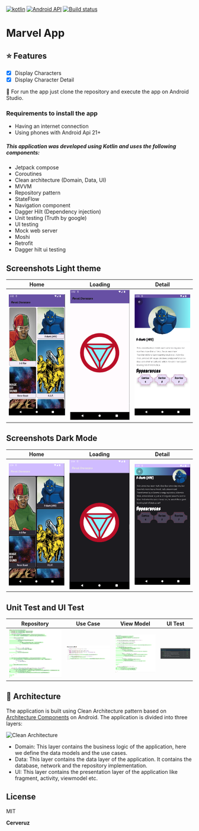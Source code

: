 [![kotlin](https://img.shields.io/badge/Kotlin-100%25-blueviolet)](https://kotlinlang.org/) [![Android API](https://img.shields.io/badge/api-21%2B-brightgreen.svg?style=for-the-badge)](https://android-arsenal.com/api?level=21) [![Build status](https://build.appcenter.ms/v0.1/apps/86493375-a9cd-491f-a2b3-43176506e6d2/branches/main/badge)](https://appcenter.ms)

# Marvel App

## :star: Features

- [x] Display Characters
- [x] Display Character Detail

:runner: For run the app just clone the repository and execute the app on Android Studio.

### Requirements to install the app

- Having an internet connection
- Using phones with Android Api 21+

##### This application was developed using Kotlin and uses the following components:

- Jetpack compose
- Coroutines
- Clean architecture (Domain, Data, UI)
- MVVM
- Repository pattern
- StateFlow
- Navigation component
- Dagger Hilt (Dependency injection)
- Unit testing (Truth by google)
- UI testing
- Mock web server
- Moshi
- Retrofit
- Dagger hilt ui testing

## Screenshots Light theme

|                    Home                    |                    Loading                    |                    Detail                    |
|:------------------------------------------:|:---------------------------------------------:|:--------------------------------------------:|
| ![Home](assets/capture-1-day.png?raw=true) | ![Loading](assets/capture-2-day.png?raw=true) | ![Detail](assets/capture-3-day.png?raw=true) |

## Screenshots Dark Mode

|                     Home                     |                     Loading                     |                     Detail                     |
|:--------------------------------------------:|:-----------------------------------------------:|:----------------------------------------------:|
| ![Home](assets/capture-1-night.png?raw=true) | ![Loading](assets/capture-2-night.png?raw=true) | ![Detail](assets/capture-3-night.png?raw=true) |

## Unit Test and UI Test

|                      Repository                       |                Use Case                 |                   View Model                   |              UI Test              |
|:-----------------------------------------------------:|:---------------------------------------:|:----------------------------------------------:|:---------------------------------:|
| ![Repo](assets/CharactersRepositoryImpl.png?raw=true) | ![UC](assets/CharactersUC.png?raw=true) | ![VM](assets/CharactersViewModel.png?raw=true) | ![UI](assets/uiTest.png?raw=true) |

## :dart: Architecture

The application is built using Clean Architecture pattern based
on [Architecture Components](https://developer.android.com/jetpack/guide#recommended-app-arch) on
Android. The application is divided into three layers:

![Clean Architecture](https://devexperto.com/wp-content/uploads/2018/10/clean-architecture-own-layers.png)

- Domain: This layer contains the business logic of the application, here we define the data models
  and the use cases.
- Data: This layer contains the data layer of the application. It contains the database, network and
  the repository implementation.
- UI: This layer contains the presentation layer of the application like fragment, activity,
  viewmodel etc.

## License

MIT

**Cerveruz**
